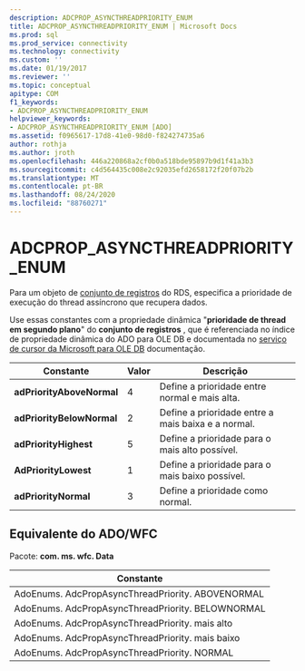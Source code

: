 ```yaml
---
description: ADCPROP_ASYNCTHREADPRIORITY_ENUM
title: ADCPROP_ASYNCTHREADPRIORITY_ENUM | Microsoft Docs
ms.prod: sql
ms.prod_service: connectivity
ms.technology: connectivity
ms.custom: ''
ms.date: 01/19/2017
ms.reviewer: ''
ms.topic: conceptual
apitype: COM
f1_keywords:
- ADCPROP_ASYNCTHREADPRIORITY_ENUM
helpviewer_keywords:
- ADCPROP_ASYNCTHREADPRIORITY_ENUM [ADO]
ms.assetid: f0965617-17d8-41e0-98d0-f824274735a6
author: rothja
ms.author: jroth
ms.openlocfilehash: 446a220868a2cf0b0a518bde95897b9d1f41a3b3
ms.sourcegitcommit: c4d564435c008e2c92035efd2658172f20f07b2b
ms.translationtype: MT
ms.contentlocale: pt-BR
ms.lasthandoff: 08/24/2020
ms.locfileid: "88760271"
---
```

# <a name="adcprop_asyncthreadpriority_enum"></a>ADCPROP_ASYNCTHREADPRIORITY_ENUM
Para um objeto de [conjunto de registros](./recordset-object-ado.md) do RDS, especifica a prioridade de execução do thread assíncrono que recupera dados.  
  
 Use essas constantes com a propriedade dinâmica "**prioridade de thread em segundo plano**" do **conjunto de registros** , que é referenciada no índice de propriedade dinâmica do ADO para OLE DB e documentada no [serviço de cursor da Microsoft para OLE DB](../../guide/appendixes/microsoft-cursor-service-for-ole-db-ado-service-component.md) documentação.  
  
|Constante|Valor|Descrição|  
|--------------|-----------|-----------------|  
|**adPriorityAboveNormal**|4|Define a prioridade entre normal e mais alta.|  
|**adPriorityBelowNormal**|2|Define a prioridade entre a mais baixa e a normal.|  
|**adPriorityHighest**|5|Define a prioridade para o mais alto possível.|  
|**AdPriorityLowest**|1|Define a prioridade para o mais baixo possível.|  
|**adPriorityNormal**|3|Define a prioridade como normal.|  
  
## <a name="adowfc-equivalent"></a>Equivalente do ADO/WFC  
 Pacote: **com. ms. wfc. Data**  
  
|Constante|  
|--------------|  
|AdoEnums. AdcPropAsyncThreadPriority. ABOVENORMAL|  
|AdoEnums. AdcPropAsyncThreadPriority. BELOWNORMAL|  
|AdoEnums. AdcPropAsyncThreadPriority. mais alto|  
|AdoEnums. AdcPropAsyncThreadPriority. mais baixo|  
|AdoEnums. AdcPropAsyncThreadPriority. NORMAL|